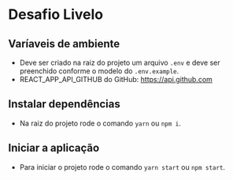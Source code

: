 # Desafio Livelo

## Varíaveis de ambiente

- Deve ser criado na raiz do projeto um arquivo `.env` e deve ser preenchido conforme o modelo do `.env.example`.
- REACT_APP_API_GITHUB do GitHub: https://api.github.com

## Instalar dependências

- Na raiz do projeto rode o comando `yarn` ou `npm i`.

## Iniciar a aplicação

- Para iniciar o projeto rode o comando `yarn start` ou `npm start`.
